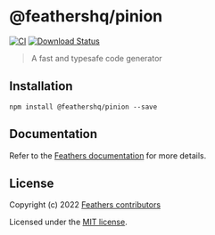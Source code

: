 # @feathershq/pinion

[![CI](https://github.com/feathersjs/feathers/workflows/CI/badge.svg)](https://github.com/feathersjs/feathers/actions?query=workflow%3ACI)
[![Download Status](https://img.shields.io/npm/dm/@feathershq/pinion.svg?style=flat-square)](https://www.npmjs.com/package/@feathershq/pinion)

> A fast and typesafe code generator

## Installation

```
npm install @feathershq/pinion --save
```

## Documentation

Refer to the [Feathers documentation](https://docs.feathersjs.com) for more details.

## License

Copyright (c) 2022 [Feathers contributors](https://github.com/feathersjs/feathers/graphs/contributors)

Licensed under the [MIT license](LICENSE).
